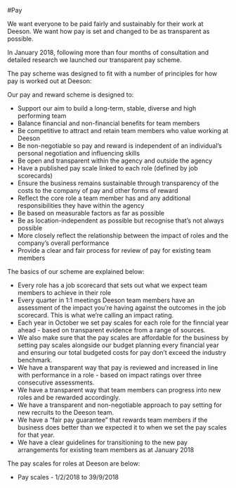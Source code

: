 #Pay

We want everyone to be paid fairly and sustainably for their work at Deeson. We want how pay is set and changed to be as transparent as possible. 

In January 2018, following more than four months of consultation and detailed research we launched our transparent pay scheme.

The pay scheme was designed to fit with a number of principles for how pay is worked out at Deeson:

Our pay and reward scheme is designed to:

- Support our aim to build a long-term, stable, diverse and high performing team
- Balance financial and non-financial benefits for team members
- Be competitive to attract and retain team members who value working at Deeson
- Be non-negotiable so pay and reward is independent of an individual’s personal negotiation and influencing skills
- Be open and transparent within the agency and outside the agency
- Have a published pay scale linked to each role (defined by job scorecards)
- Ensure the business remains sustainable through transparency of the costs to the company of pay and other forms of reward
- Reflect the core role a team member has and any additional responsibilities they have within the agency
- Be based on measurable factors as far as possible
- Be as location-independent as possible but recognise that’s not always possible
- More closely reflect the relationship between the impact of roles and the company’s overall performance
- Provide a clear and fair process for review of pay for existing team members

The basics of our scheme are explained below:

- Every role has a job scorecard that sets out what we expect team members to achieve in their role
- Every quarter in 1:1 meetings Deeson team members have an assessment of the impact you’re having against the outcomes in the job scorecard. This is what we’re calling an impact rating.
- Each year in October we set pay scales for each role for the finncial year ahead - based on transparent evidence from a range of sources. 
- We also make sure that the pay scales are affordable for the business by setting pay scales alongside our budget planning every financial year and ensuring our total budgeted costs for pay don’t exceed the industry benchmark.
- We have a transparent way that pay is reviewed and increased in line with performance in a role - based on impact ratings over three consecutive assessments.
- We have a transparent way that team members can progress into new roles and be rewarded accordingly.
- We have a transparent and non-negotiable approach to pay setting for new recruits to the Deeson team.
- We have a “fair pay guarantee” that rewards team members if the business does better than we expected it to when we set the pay scales for that year.
- We have a clear guidelines for transitioning to the new pay arrangements for existing team members as at January 2018

The pay scales for roles at Deeson are below:

- Pay scales - 1/2/2018 to 39/9/2018
